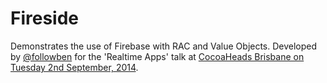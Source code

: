 Fireside
========

Demonstrates the use of Firebase with RAC and Value Objects. Developed by [@followben](https://github.com/followben) for the 'Realtime Apps' talk at [CocoaHeads Brisbane on Tuesday 2nd September, 2014](http://cocoaheadsbne.org/meetups/2014/09/02/meetup.html).
